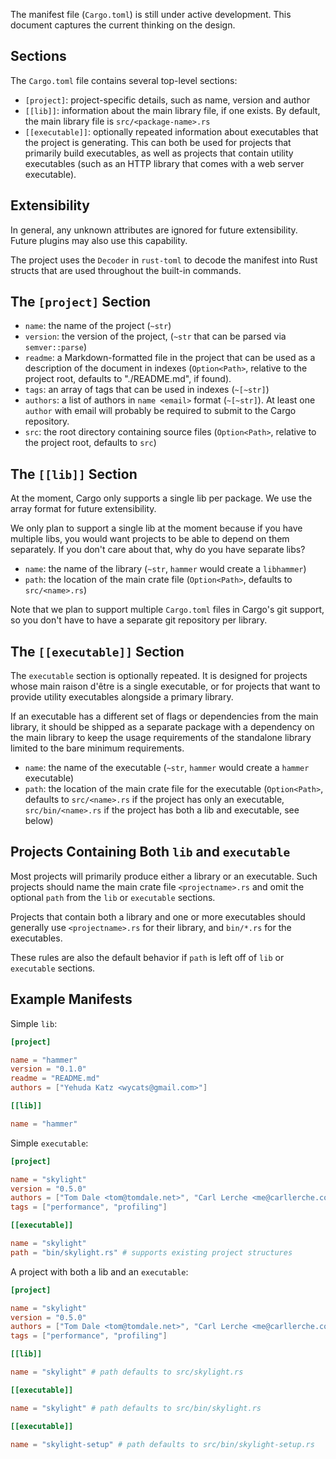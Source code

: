 The manifest file (`Cargo.toml`) is still under active development. This document captures the current thinking on the design.

## Sections

The `Cargo.toml` file contains several top-level sections:

* `[project]`: project-specific details, such as name, version and author
* `[[lib]]`: information about the main library file, if one exists. By
  default, the main library file is `src/<package-name>.rs`
* `[[executable]]`: optionally repeated information about executables
  that the project is generating. This can both be used for projects
  that primarily build executables, as well as projects that contain
  utility executables (such as an HTTP library that comes with a web
  server executable).

## Extensibility

In general, any unknown attributes are ignored for future extensibility.
Future plugins may also use this capability.

The project uses the `Decoder` in `rust-toml` to decode the manifest
into Rust structs that are used throughout the built-in commands.

## The `[project]` Section

* `name`: the name of the project (`~str`)
* `version`: the version of the project, (`~str` that can be parsed
  via `semver::parse`)
* `readme`: a Markdown-formatted file in the project that can be used as
  a description of the document in indexes (`Option<Path>`, relative to
  the project root, defaults to "./README.md", if found).
* `tags`: an array of tags that can be used in indexes (`~[~str]`) 
* `authors`: a list of authors in `name <email>` format (`~[~str]`). At
  least one `author` with email will probably be required to submit to
  the Cargo repository.
* `src`: the root directory containing source files (`Option<Path>`,
  relative to the project root, defaults to `src`)

## The `[[lib]]` Section

At the moment, Cargo only supports a single lib per package. We use the
array format for future extensibility.

We only plan to support a single lib at the moment because if you have
multiple libs, you would want projects to be able to depend on them
separately. If you don't care about that, why do you have separate libs?

* `name`: the name of the library (`~str`, `hammer` would create a `libhammer`)
* `path`: the location of the main crate file (`Option<Path>`, defaults to
  `src/<name>.rs`)

Note that we plan to support multiple `Cargo.toml` files in Cargo's git
support, so you don't have to have a separate git repository per
library.

## The `[[executable]]` Section

The `executable` section is optionally repeated. It is designed for
projects whose main raison d'être is a single executable, or for projects
that want to provide utility executables alongside a primary library.

If an executable has a different set of flags or dependencies from the
main library, it should be shipped as a separate package with a
dependency on the main library to keep the usage requirements of the
standalone library limited to the bare minimum requirements.

* `name`: the name of the executable (`~str`, `hammer` would create a
  `hammer` executable)
* `path`: the location of the main crate file for the executable
  (`Option<Path>`, defaults to `src/<name>.rs` if the project has only
  an executable, `src/bin/<name>.rs` if the project has both a lib and
  executable, see below)

## Projects Containing Both `lib` and `executable`

Most projects will primarily produce either a library or an executable.
Such projects should name the main crate file `<projectname>.rs` and
omit the optional `path` from the `lib` or `executable` sections.

Projects that contain both a library and one or more executables should
generally use `<projectname>.rs` for their library, and `bin/*.rs`
for the executables.

These rules are also the default behavior if `path` is left off of `lib`
or `executable` sections.

## Example Manifests

Simple `lib`:

```toml
[project]

name = "hammer"
version = "0.1.0"
readme = "README.md"
authors = ["Yehuda Katz <wycats@gmail.com>"]

[[lib]]

name = "hammer"
```

Simple `executable`:

```toml
[project]

name = "skylight"
version = "0.5.0"
authors = ["Tom Dale <tom@tomdale.net>", "Carl Lerche <me@carllerche.com>"]
tags = ["performance", "profiling"]

[[executable]]

name = "skylight"
path = "bin/skylight.rs" # supports existing project structures
```

A project with both a lib and an `executable`:

```toml
[project]

name = "skylight"
version = "0.5.0"
authors = ["Tom Dale <tom@tomdale.net>", "Carl Lerche <me@carllerche.com>"]
tags = ["performance", "profiling"]

[[lib]]

name = "skylight" # path defaults to src/skylight.rs

[[executable]]

name = "skylight" # path defaults to src/bin/skylight.rs

[[executable]]

name = "skylight-setup" # path defaults to src/bin/skylight-setup.rs
```
